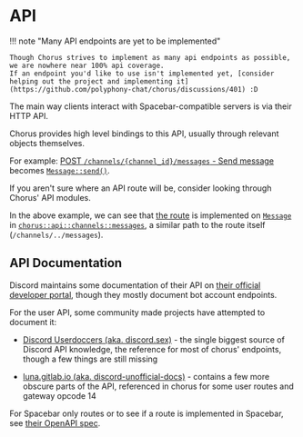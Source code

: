 # API

!!! note "Many API endpoints are yet to be implemented"
    
    Though Chorus strives to implement as many api endpoints as possible, we are nowhere near 100% api coverage.
    If an endpoint you'd like to use isn't implemented yet, [consider helping out the project and implementing it](https://github.com/polyphony-chat/chorus/discussions/401) :D

The main way clients interact with Spacebar-compatible servers is via their HTTP API.

Chorus provides high level bindings to this API, usually through relevant objects themselves.

For example: [POST `/channels/{channel_id}/messages` - Send message](https://docs.discord.sex/resources/message#create-message) becomes [`Message::send()`](https://docs.rs/chorus/latest/chorus/types/struct.Message.html#method.send).

If you aren't sure where an API route will be, consider looking through Chorus' API modules.

In the above example, we can see that [the route](https://docs.rs/chorus/latest/src/chorus/api/channels/messages.rs.html#20) is implemented on [`Message`](https://docs.rs/chorus/latest/chorus/types/struct.Message.html) in [`chorus::api::channels::messages`](https://docs.rs/chorus/latest/chorus/api/channels/messages/index.html), a similar path to the route itself (`/channels/../messages`). 

## API Documentation

Discord maintains some documentation of their API on [their official developer portal](https://discord.com/developers/docs/reference),
though they mostly document bot account endpoints.

For the user API, some community made projects have attempted to document it:

- [Discord Userdoccers (aka. discord.sex)](https://docs.discord.sex/intro) - the single biggest source of Discord API knowledge, the reference for most of chorus' endpoints, though a few things are still missing

- [luna.gitlab.io (aka. discord-unofficial-docs)](https://luna.gitlab.io/discord-unofficial-docs/) - contains a few more obscure parts of the API, referenced in chorus for some user routes and gateway opcode 14

For Spacebar only routes or to see if a route is implemented in Spacebar, see [their OpenAPI spec](https://docs.spacebar.chat/routes).
